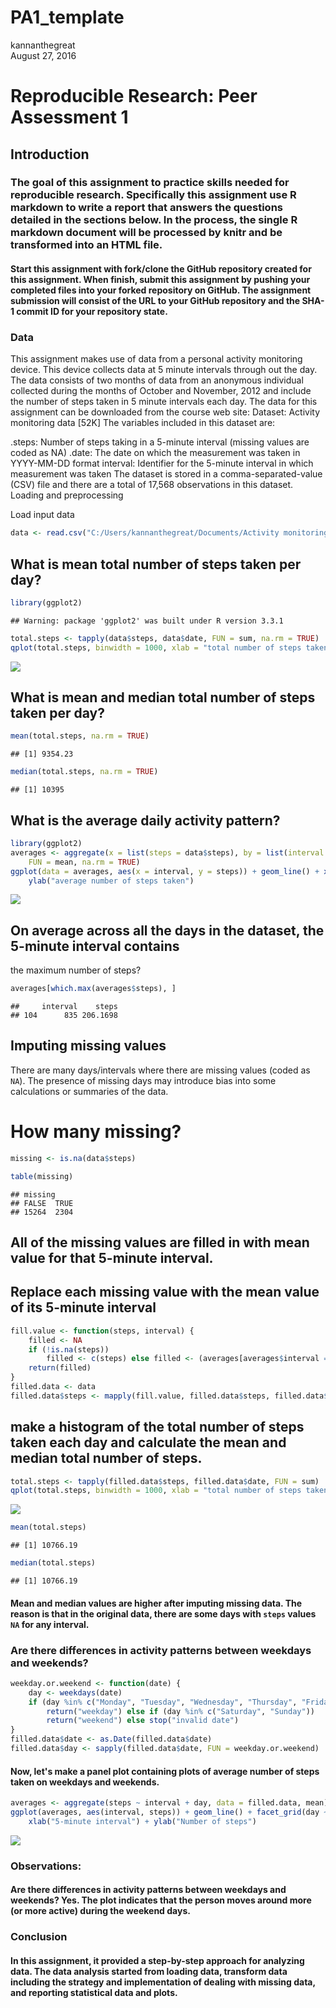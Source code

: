 # PA1_template
kannanthegreat  
August 27, 2016  
# Reproducible Research: Peer Assessment 1

## Introduction

### The goal of this assignment to practice skills needed for reproducible research. Specifically this assignment use R markdown to write a report that answers the questions detailed in the sections below. In the process, the single R markdown document will be processed by knitr and be transformed into an HTML file.

#### Start this assignment with fork/clone the GitHub repository created for this assignment. When finish, submit this assignment by pushing your completed files into your forked repository on GitHub. The assignment submission will consist of the URL to your GitHub repository and the SHA-1 commit ID for your repository state.

### Data
This assignment makes use of data from a personal activity monitoring device. This device collects data at 5 minute intervals through out the day. The data consists of two months of data from an anonymous individual collected during the months of October and November, 2012 and include the number of steps taken in 5 minute intervals each day. The data for this assignment can be downloaded from the course web site: Dataset: Activity monitoring data [52K] The variables included in this dataset are:

.steps: Number of steps taking in a 5-minute interval (missing values are coded as NA)
.date: The date on which the measurement was taken in YYYY-MM-DD format
interval: Identifier for the 5-minute interval in which measurement was taken The dataset is stored in a comma-separated-value (CSV) file and there are a total of 17,568 observations in this dataset.
Loading and preprocessing

Load input data 

```r
data <- read.csv("C:/Users/kannanthegreat/Documents/Activity monitoring data project/repdata_data_activity/activity.csv")
```
## What is mean total number of steps taken per day?


```r
library(ggplot2)
```

```
## Warning: package 'ggplot2' was built under R version 3.3.1
```

```r
total.steps <- tapply(data$steps, data$date, FUN = sum, na.rm = TRUE)
qplot(total.steps, binwidth = 1000, xlab = "total number of steps taken each day")
```

![](PA1_template_files/figure-html/unnamed-chunk-2-1.png)<!-- -->
## What is mean and median total number of steps taken per day?


```r
mean(total.steps, na.rm = TRUE)
```

```
## [1] 9354.23
```

```r
median(total.steps, na.rm = TRUE)
```

```
## [1] 10395
```
## What is the average daily activity pattern?


```r
library(ggplot2)
averages <- aggregate(x = list(steps = data$steps), by = list(interval = data$interval), 
    FUN = mean, na.rm = TRUE)
ggplot(data = averages, aes(x = interval, y = steps)) + geom_line() + xlab("5-minute interval") + 
    ylab("average number of steps taken")
```

![](PA1_template_files/figure-html/unnamed-chunk-4-1.png)<!-- -->
## On average across all the days in the dataset, the 5-minute interval contains
the maximum number of steps?


```r
averages[which.max(averages$steps), ]
```

```
##     interval    steps
## 104      835 206.1698
```
## Imputing missing values

There are many days/intervals where there are missing values (coded as `NA`). The presence of missing days may introduce bias into some calculations or summaries of the data.
# How many missing?


```r
missing <- is.na(data$steps)

table(missing)
```

```
## missing
## FALSE  TRUE 
## 15264  2304
```
## All of the missing values are filled in with mean value for that 5-minute interval.

## Replace each missing value with the mean value of its 5-minute interval


```r
fill.value <- function(steps, interval) {
    filled <- NA
    if (!is.na(steps)) 
        filled <- c(steps) else filled <- (averages[averages$interval == interval, "steps"])
    return(filled)
}
filled.data <- data
filled.data$steps <- mapply(fill.value, filled.data$steps, filled.data$interval)
```
## make a histogram of the total number of steps taken each day and calculate the mean and median total number of steps.

```r
total.steps <- tapply(filled.data$steps, filled.data$date, FUN = sum)
qplot(total.steps, binwidth = 1000, xlab = "total number of steps taken each day")
```

![](PA1_template_files/figure-html/unnamed-chunk-8-1.png)<!-- -->

 


```r
mean(total.steps)
```

```
## [1] 10766.19
```

```r
median(total.steps)
```

```
## [1] 10766.19
```
#### Mean and median values are higher after imputing missing data. The reason is that in the original data, there are some days with `steps` values `NA` for any interval. 

### Are there differences in activity patterns between weekdays and weekends?


```r
weekday.or.weekend <- function(date) {
    day <- weekdays(date)
    if (day %in% c("Monday", "Tuesday", "Wednesday", "Thursday", "Friday")) 
        return("weekday") else if (day %in% c("Saturday", "Sunday")) 
        return("weekend") else stop("invalid date")
}
filled.data$date <- as.Date(filled.data$date)
filled.data$day <- sapply(filled.data$date, FUN = weekday.or.weekend)
```


#### Now, let's make a panel plot containing plots of average number of steps taken on weekdays and weekends.


```r
averages <- aggregate(steps ~ interval + day, data = filled.data, mean)
ggplot(averages, aes(interval, steps)) + geom_line() + facet_grid(day ~ .) + 
    xlab("5-minute interval") + ylab("Number of steps")
```

![](PA1_template_files/figure-html/unnamed-chunk-11-1.png)<!-- -->
### Observations:

#### Are there differences in activity patterns between weekdays and weekends? Yes. The plot indicates that the person moves around more (or more active) during the weekend days.

### Conclusion

#### In this assignment, it provided a step-by-step approach for analyzing data. The data analysis started from loading data, transform data including the strategy and implementation of dealing with missing data, and reporting statistical data and plots. 
